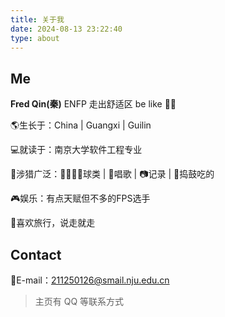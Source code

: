 ```yaml
---
title: 关于我
date: 2024-08-13 23:22:40
type: about
---
```


## Me
**Fred Qin(秦)**
ENFP
走出舒适区 be like 👣👣
<br>

🌎生长于：China | Guangxi | Guilin 

💻就读于：南京大学软件工程专业

🔭涉猎广泛：🏸🏓🏐🎱球类 | 🎤唱歌 | 📷记录 | 🍛捣鼓吃的

🎮娱乐：有点天赋但不多的FPS选手

🚗喜欢旅行，说走就走

## Contact
📧E-mail：211250126@smail.nju.edu.cn
> 主页有 QQ 等联系方式
 